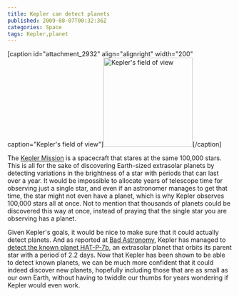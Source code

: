 ```yaml
---
title: Kepler can detect planets
published: 2009-08-07T00:32:36Z
categories: Space
tags: Kepler,planet
---
```


[caption id="attachment_2932" align="alignright" width="200" caption="Kepler\'s field of view"]<a href="http://kepler.nasa.gov/about/1stlight/ffi.html"><img src="http://blog.chungyc.org/wp-content/uploads/2009/08/ffi04132009hot300yellow_95-1494-200x200.jpg" alt="Kepler&#039;s field of view" title="Kepler&#039;s field of view" width="200" height="200" class="size-medium wp-image-2932" /></a>[/caption]

The <a href="http://kepler.nasa.gov/about/">Kepler Mission</a> is a spacecraft that stares at the same 100,000 stars.  This is all for the sake of discovering Earth-sized extrasolar planets by detecting variations in the brightness of a star with periods that can last over a year.  It would be impossible to allocate years of telescope time for observing just a single star, and even if an astronomer manages to get that time, the star might not even have a planet, which is why Kepler observes 100,000 stars all at once.  Not to mention that thousands of planets could be discovered this way at once, instead of praying that the single star you are observing has a planet.

Given Kepler's goals, it would be nice to make sure that it could actually detect planets.  And as reported at <a href="http://blogs.discovermagazine.com/badastronomy/">Bad Astronomy</a>, Kepler has managed to <a href="http://blogs.discovermagazine.com/badastronomy/2009/08/06/kepler-works/">detect the known planet HAT-P-7b</a>, an extrasolar planet that orbits its parent star with a period of 2.2 days.  Now that Kepler has been shown to be able to detect known planets, we can be much more confident that it could indeed discover new planets, hopefully including those that are as small as our own Earth, without having to twiddle our thumbs for years wondering if Kepler would even work.

